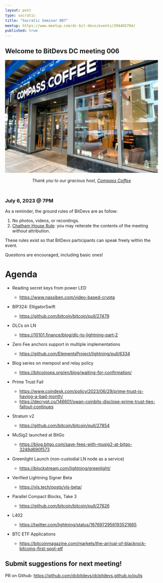 ```yaml
---
layout: post
type: socratic
title: "Socratic Seminar 007"
meetup: https://www.meetup.com/dc-bit-devs/events/294465794/
published: true
---
```


## Welcome to BitDevs DC meeting 006

![compass](img/002-compass.png)


<div style="text-align: center; margin-bottom: 3rem;">
<i>Thank you to our gracious host, <a href="https://www.compasscoffee.com/products/bitcoin-blend?variant=39564113477728">Compass
Coffee</a></i>
</div>


### July 6, 2023 @ 7PM

As a reminder, the ground rules of BitDevs are as follow:

1. No photos, videos, or recordings.
2. [Chatham House Rule](https://en.wikipedia.org/wiki/Chatham_House_Rule): you may
   reiterate the contents of the meeting *without* attribution.


These rules exist so that BitDevs participants can speak freely
within the event.

Questions are encouraged, including basic ones!

# Agenda

- Reading secret keys from power LED
  - <https://www.nassiben.com/video-based-crypta>

- BIP324: ElligatorSwift
  - <https://github.com/bitcoin/bitcoin/pull/27479>

- DLCs on LN
  - <https://10101.finance/blog/dlc-to-lightning-part-2>

- Zero Fee anchors support in multiple implementations
  - <https://github.com/ElementsProject/lightning/pull/6334>

- Blog series on mempool and relay policy
  - <https://bitcoinops.org/en/blog/waiting-for-confirmation/>

- Prime Trust Fail
  - <https://www.coindesk.com/policy/2023/06/29/prime-trust-is-having-a-bad-month/>
  - <https://decrypt.co/146601/swan-coinbits-disclose-prime-trust-ties-fallout-continues>

- Stratum v2
  - <https://github.com/bitcoin/bitcoin/pull/27854>

- MuSig2 launched at BitGo
  - <https://blog.bitgo.com/save-fees-with-musig2-at-bitgo-3248d690f573>

- Greenlight Launch (non-custodial LN node as a service)
  - <https://blockstream.com/lightning/greenlight/>

- Verified Lightning Signer Beta
  - <https://vls.tech/posts/vls-beta/>

- Parallel Compact Blocks, Take 3
  - <https://github.com/bitcoin/bitcoin/pull/27626>

- L402
  - <https://twitter.com/lightning/status/1676972956193521665>

- BTC ETF Applications
  - <https://bitcoinmagazine.com/markets/the-arrival-of-blackrock-bitcoins-first-spot-etf>


## Submit suggestions for next meeting!

PR on Github: https://github.com/dcbitdevs/dcbitdevs.github.io/pulls
